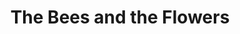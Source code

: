---
title: The Bees and the Flowers
year: 1950
opening_date: 1950-01-13
closing_date: 1950-01-21
layout: productions
image:
image_caption:
image_credit:
playbill: 
category: 
Theatre: Theatre Jacksonville
Venue: Little Theatre
cast:
  Louise Morgan: Dorothy Mortenson
  Tack Cooper: Gene Sayre
  Nancy: Edna Spindel
  Alix Morgan: Betty Jane Spindel
  Tess Morgan: Yvonne Peairs
  Ilka Morgan: Edith Dodd
  Winston Atchison: Jack Harrell
  Drayman: L.J. Gift
  Dippy Marshall: Frances Faye Andrews
  Jerry: Joyce C. Hall
  Tom: Franklin Adams
crew:
  Director: Paul E. Geisenhof
  Set and Lighting Design: Duke LeBrun
  Stage Manager: Sue Miller
  Assistant Stage Manager: Joyce Lamont
  Scene construction:
    - Bill Gibbs
    - Dave Salter
    - Richard Kaszner
  Skyline Backdrop: Jim White
  Properties Chairman: Margaret Lafferty
  Properties Assistant:
    - Vonnie Patton
    - Jane Roberson
    - Margaret Gift
  Make-up Chairman: Jane Porter
  Make-up Assistant:
    - Jocelyn Brown
    - Laurel Barton
    - Edna Spindel
    - Marjorie Norris
    - Toby Nussbaum
    - Richard Kaszner
    - Larry Zell
  Wardrobe Co-ordinator: Madelon Geisenhof
  Wardrobe Mistress: Ann Pafford Welch
  Wardrobe Assistant:
    - Polly Clendenning
    - Bebe Jordon
    - June Story
    - Mrs. William Pless
    - Martha Hill
    - Suzanne Pallister
    - Yolly Edmunds
  Light Controls:
    - Natalie Clarke
    - Su Hawkins
  Curtain: L.J. Gift
orchestra:
external_links:
---